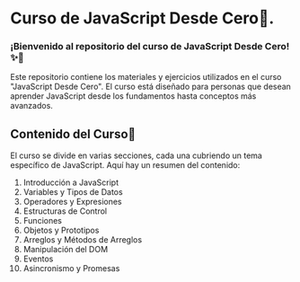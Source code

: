 # Curso de JavaScript Desde Cero🚀.
### ¡Bienvenido al repositorio del curso de JavaScript Desde Cero! ✨🎇
Este repositorio contiene los materiales y ejercicios utilizados en el curso "JavaScript Desde Cero". El curso está diseñado para personas que desean aprender JavaScript desde los fundamentos hasta conceptos más avanzados.

## Contenido del Curso📖
El curso se divide en varias secciones, cada una cubriendo un tema específico de JavaScript. Aquí hay un resumen del contenido:

1. Introducción a JavaScript  <br>
2. Variables y Tipos de Datos <br>
3. Operadores y Expresiones <br>
4. Estructuras de Control <br>
5. Funciones <br>
6. Objetos y Prototipos <br>
7. Arreglos y Métodos de Arreglos <br>
8. Manipulación del DOM <br>
9. Eventos<br>
10. Asincronismo y Promesas


